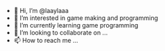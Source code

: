 - 👋 Hi, I’m @laaylaaa
- 👀 I’m interested in game making and programming 
- 🌱 I’m currently learning game programming 
- 💞️ I’m looking to collaborate on ...
- 📫 How to reach me ...

<!---
laaylaaa/laaylaaa is a ✨ special ✨ repository because its `README.md` (this file) appears on your GitHub profile.
You can click the Preview link to take a look at your changes.
--->
